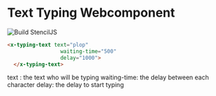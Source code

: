 # Text Typing Webcomponent
![Build StencilJS](https://github.com/Juu-/x-typing-text/workflows/Build%20StencilJS/badge.svg)

```html
<x-typing-text text="plop"
                 waiting-time="500"
                 delay="1000">
  </x-typing-text>
```
text : the text who will be typing
waiting-time: the delay between each character
delay: the delay to start typing